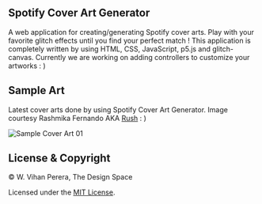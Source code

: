 ## Spotify Cover Art Generator
A web application for creating/generating Spotify cover arts. Play with your favorite glitch effects until you find your perfect match !
This application is completely written by using HTML, CSS, JavaScript, p5.js and glitch-canvas. Currently we are working on adding controllers to customize your artworks : )

## Sample Art
Latest cover arts done by using Spotify Cover Art Generator. Image courtesy Rashmika Fernando AKA [Rush](https://www.facebook.com/Ferxndorush) : )

![Sample Cover Art 01](https://i.ibb.co/ssw9bdD/Spotify-Cover-Art.png)

## License & Copyright
© W. Vihan Perera, The Design Space

Licensed under the [MIT License](LICENSE).
